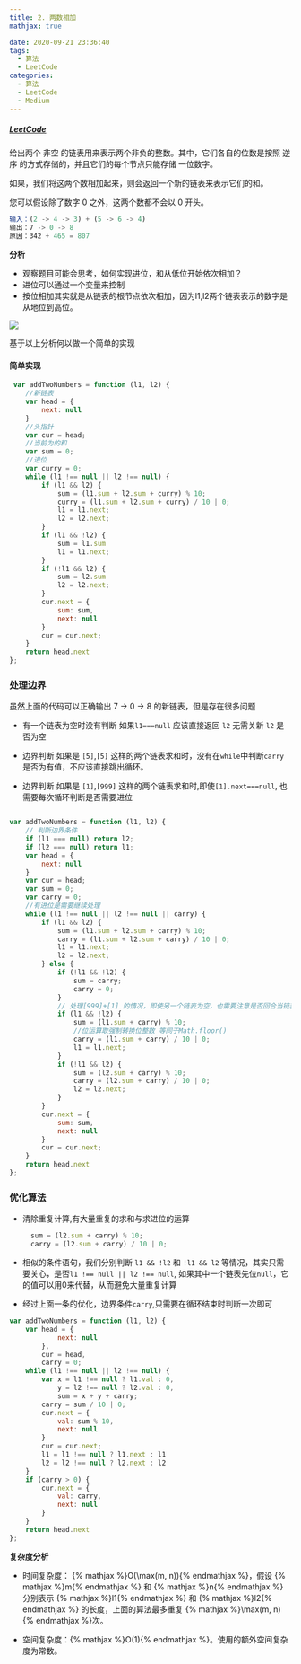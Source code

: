 ```yaml
---
title: 2. 两数相加
mathjax: true

date: 2020-09-21 23:36:40
tags:
  - 算法
  - LeetCode
categories:
  - 算法
  - LeetCode
  - Medium
---
```


##### [LeetCode](https://leetcode-cn.com/problems/add-two-numbers/)

给出两个 非空 的链表用来表示两个非负的整数。其中，它们各自的位数是按照 逆序 的方式存储的，并且它们的每个节点只能存储 一位数字。

如果，我们将这两个数相加起来，则会返回一个新的链表来表示它们的和。

您可以假设除了数字 0 之外，这两个数都不会以 0 开头。

```javascript
输入：(2 -> 4 -> 3) + (5 -> 6 -> 4)
输出：7 -> 0 -> 8
原因：342 + 465 = 807
```

**分析**

+ 观察题目可能会思考，如何实现进位，和从低位开始依次相加？
+ 进位可以通过一个变量来控制
+ 按位相加其实就是从链表的根节点依次相加，因为l1,l2两个链表表示的数字是从地位到高位。

![](0001.svg)

基于以上分析何以做一个简单的实现

#### 简单实现

```javascript
 var addTwoNumbers = function (l1, l2) {
    //新链表
    var head = {
        next: null
    }
    //头指针
    var cur = head;
    //当前为的和
    var sum = 0;
    //进位
    var curry = 0;
    while (l1 !== null || l2 !== null) {
        if (l1 && l2) {
            sum = (l1.sum + l2.sum + curry) % 10;
            curry = (l1.sum + l2.sum + curry) / 10 | 0;
            l1 = l1.next;
            l2 = l2.next;
        }
        if (l1 && !l2) {
            sum = l1.sum
            l1 = l1.next;
        }
        if (!l1 && l2) {
            sum = l2.sum
            l2 = l2.next;
        }
        cur.next = {
            sum: sum,
            next: null
        }
        cur = cur.next;
    }
    return head.next
};
```

### 处理边界

虽然上面的代码可以正确输出 7 -> 0 -> 8 的新链表，但是存在很多问题

+ 有一个链表为空时没有判断
   如果`l1===null` 应该直接返回 `l2` 无需关新 `l2` 是否为空

+  边界判断
   如果是 `[5]`,`[5]` 这样的两个链表求和时，没有在`while`中判断`carry`是否为有值，不应该直接跳出循环。

+  边界判断
   如果是 `[1]`,`[999]` 这样的两个链表求和时,即使`[1].next===null`, 也需要每次循环判断是否需要进位

```javascript

var addTwoNumbers = function (l1, l2) {
    // 判断边界条件
    if (l1 === null) return l2;
    if (l2 === null) return l1;
    var head = {
        next: null
    }
    var cur = head;
    var sum = 0;
    var carry = 0;
    //有进位是需要继续处理
    while (l1 !== null || l2 !== null || carry) {
        if (l1 && l2) {
            sum = (l1.sum + l2.sum + carry) % 10;
            carry = (l1.sum + l2.sum + carry) / 10 | 0;
            l1 = l1.next;
            l2 = l2.next;
        } else {
            if (!l1 && !l2) {
                sum = carry;
                carry = 0;
            }
            // 处理[999]+[1] 的情况，即使另一个链表为空，也需要注意是否回合当链表的值，产生进位的情况
            if (l1 && !l2) {
                sum = (l1.sum + carry) % 10;
                //位运算取强制转换位整数 等同于Math.floor()
                carry = (l1.sum + carry) / 10 | 0;
                l1 = l1.next;
            }
            if (!l1 && l2) {
                sum = (l2.sum + carry) % 10;
                carry = (l2.sum + carry) / 10 | 0;
                l2 = l2.next;
            }
        }
        cur.next = {
            sum: sum,
            next: null
        }
        cur = cur.next;
    }
    return head.next
};
```

### 优化算法

+ 清除重复计算,有大量重复的求和与求进位的运算

  ```javascript
    sum = (l2.sum + carry) % 10;
    carry = (l2.sum + carry) / 10 | 0;
  ```
+ 相似的条件语句，我们分别判断 `l1 && !l2` 和 `!l1 && l2` 等情况，其实只需要关心，是否`l1 !== null || l2 !== null`, 如果其中一个链表先位`null`，它的值可以用0来代替，从而避免大量重复计算

+ 经过上面一条的优化，边界条件`carry`,只需要在循环结束时判断一次即可

```javascript
var addTwoNumbers = function (l1, l2) {
    var head = {
            next: null
        },
        cur = head,
        carry = 0;
    while (l1 !== null || l2 !== null) {
        var x = l1 !== null ? l1.val : 0,
            y = l2 !== null ? l2.val : 0,
            sum = x + y + carry;
        carry = sum / 10 | 0;
        cur.next = {
            val: sum % 10,
            next: null
        }
        cur = cur.next;
        l1 = l1 !== null ? l1.next : l1
        l2 = l2 !== null ? l2.next : l2
    }
    if (carry > 0) {
        cur.next = {
            val: carry,
            next: null
        }
    }
    return head.next
};
```

**复杂度分析**

+ 时间复杂度： {% mathjax %}O(\max(m, n)){% endmathjax %}，假设 {% mathjax %}m{% endmathjax %} 和 {% mathjax %}n{% endmathjax %} 分别表示 {% mathjax %}l1{% endmathjax %} 和 {% mathjax %}l2{% endmathjax %} 的长度，上面的算法最多重复 {% mathjax %}\max(m, n){% endmathjax %}次。

+ 空间复杂度：{% mathjax %}O(1){% endmathjax %}。使用的额外空间复杂度为常数。